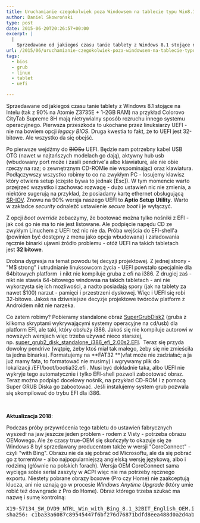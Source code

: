 ```yaml
---
title: Uruchamianie czegokolwiek poza Windowsem na tablecie typu Win8.1 z UEFI
author: Daniel Skowroński
type: post
date: 2015-06-20T20:26:57+00:00
excerpt: |
  |
    Sprzedawane od jakiegoś czasu tanie tablety z Windows 8.1 stojące na Intelu (tak z 90% na Atomie Z3735E + 1-2GB RAM) na przykład Colorovo CityTab Supreme 8H mają nietrywialny sposób rozruchu innego systemu operacyjnego. Pierwsza przeszkoda to ukochane przez linuksiarzy UEFI - nie ma bowiem opcji legacy BIOS. Druga kwestia to fakt, że to UEFI jest 32-bitowe. Ale wszystko da się obejść.
url: /2015/06/uruchamianie-czegokolwiek-poza-windowsem-na-tablecie-typu-win8-1-z-uefi/
tags:
  - bios
  - grub
  - linux
  - tablet
  - uefi

---
```

Sprzedawane od jakiegoś czasu tanie tablety z Windows 8.1 stojące na Intelu (tak z 90% na Atomie Z3735E + 1-2GB RAM) na przykład Colorovo CityTab Supreme 8H mają nietrywialny sposób rozruchu innego systemu operacyjnego. Pierwsza przeszkoda to ukochane przez linuksiarzy UEFI - nie ma bowiem opcji _legacy BIOS_. Druga kwestia to fakt, że to UEFI jest 32-bitowe. Ale wszystko da się obejść.

Po pierwsze wejdźmy do <del>BIOSu</del> UEFI. Będzie nam potrzebny kabel USB OTG (nawet w najtańszych modelach go dają), aktywny hub usb (wbudowany port może i zasili pendrive'a albo klawiaturę, ale nie obie rzeczy na raz; o zewnętrznym CD-ROMie nie wspominając) oraz klawiatura. Podłączywszy wszystko robimy to co na zwykłym PC - losujemy klawisz który otwiera setup (często bywa to jednak [Esc]). W tym momencie warto przejrzeć wszystko i zachować rozwagę - dużo ustawień nic nie zmienia, a niektóre sugerują na przykład, że posiadamy kartę ethernet obsługującą [SR-IOV][1]. Znowu na 90% wersja naszego UEFI to **Aptio Setup Utility**. Warto w zakładce _security_ odnaleźć ustawienie _secure boot_ i je wyłączyć.

Z opcji _boot override_ zobaczymy, że bootować można tylko nośniki z EFI - jak coś go nie ma to nie jest listowane. Ale podpięcie napędu CD ze zwykłym Linuchem z UEFI też nic nie da. Próba wejścia do EFI-shell'a (powinien być dostępny z menu jako opcja wbudowana) i załadowania ręcznie binarki ujawni źródło problemu - otóż UEFI na takich tabletach jest **32 bitowe**.

Drobna dygresja na temat powodu tej decyzji projektowej. Z jednej strony - "M$ strong" i utrudnianie linuksowcom życia - UEFI powstało specjalnie dla 64bitowych platform  i nikt nie kompiluje gruba z efi na i386. Z drugiej zaś - nikt nie stawia 64-bitowego windowsa na takich tabletach - ani nie wykorzysta się ich mozliwości, a nadto posiadają spory (jak na tablety za nawet $100) narzut - pamięci i przestrzeni dyskowej. Więc i UEFI się robi 32-bitowe. Jakoś na dziwniejsze decyzje projektowe twórców platform z Androidem nikt nie narzeka.

Co zatem robimy? Pobieramy standalone obraz [SuperGrubDisk2][2] (gruba z kilkoma skryptami wykrywającymi systemy operacyjne na cd/usb) dla platform EFI, ale taki, który obsłuży i386. Jakoś się nie kompiluje autorowi w nowszych wersjach więc trzeba używać nieco starszej, np. [super\_grub2\_disk\_standalone\_i386\_efi\_2.00s2.EFI][3].  Teraz się przyda dowolny pendrive (wątpię, żeby ktoś miał tak małego, żeby się nie zmieściła ta jedna binarka). Formatujemy na **FAT32 **(vfat może nie zadziałać; a ja już mamy fata, to formatować nie musimy) i wgrywamy plik do lokalizacji <span class="lang:default EnlighterJSRAW crayon-inline ">/EFI/boot/bootia32.efi</span> . Musi być dokładnie taka, albo UEFI nie wykryje tego automatycznie i tylko EFI-shell pozwoli zabootować obraz. Teraz można podpiąć docelowy nośnik, na przykład CD-ROM i z pomocą Super GRUB Diska go zabootować. Jeśli instalujemy system grub pozwala się skompilować do trybu EFI dla i386.

&nbsp;

**Aktualizacja 2018**:

Podczas próby przywrócenia tego tabletu do ustawień fabrycznych wyszedł na jaw jeszcze jeden problem - rodem z Visty - potrzeba obrazu OEMowego. Ale że czasy true-OEM się skończyły to okazuje się że Windows 8 był sprzedawany producentom także w wersji "CoreConnect" - czyli "with Bing". Obrazu nie da się pobrać od Microsoftu, ale da się pobrać go z torrentów - albo najpopularniejszą angielską wersję językową, albo i rodzimą (głównie na polskich forach). Wersja OEM CoreConnect sama wyciąga sobie serial zaszyty w ACPI więc nie ma potrzeby ręcznego exportu. Niestety pobrane obrazy boxowe (Pro czy Home) nie zaakceptują klucza, ani nie uznają go w procesie _Windows Anytime Upgrade_ (który umie robić też downgrade z Pro do Home). Obraz którego trzeba szukać ma nazwę i sumę kontrolną:

<pre class="lang:default EnlighterJSRAW ">X19-57134_SW_DVD9_NTRL_Win_with_Bing_8.1_32BIT_English_OEM.img
sha256: c1ba33a6087c89545447f6bf276d76871bdfd8eea488d0a2d4ab5058fd4cef3f</pre>

&nbsp;

 [1]: http://blog.scottlowe.org/2009/12/02/what-is-sr-iov/ "SR-IOV"
 [2]: http://www.supergrubdisk.org/
 [3]: http://forja.cenatic.es/frs/download.php/file/1764/super_grub2_disk_standalone_i386_efi_2.00s2.EFI